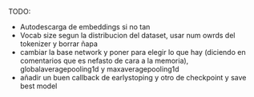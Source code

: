 TODO:
 * Autodescarga de embeddings si no tan
 * Vocab size segun la distribucion del dataset, usar num owrds del tokenizer y borrar ñapa
 * cambiar la base network y poner para elegir lo que hay (diciendo en comentarios que es nefasto de cara a la memoria), globalaveragepooling1d y maxaveragepooling1d
* añadir un buen callback de earlystoping y otro de checkpoint y save best model
